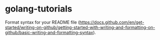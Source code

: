 # golang-tutorials

Format syntax for your README file (https://docs.github.com/en/get-started/writing-on-github/getting-started-with-writing-and-formatting-on-github/basic-writing-and-formatting-syntax).


